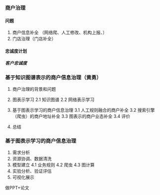 ### 商户治理
#### 问题
1. 商户信息补全 （网络爬、人工修改、机构上报、）
2. 门店治理（门店补全）

#### 忠诚度计划
##### 客户忠诚度


### 基于知识图谱表示的商户信息治理（黄勇）
1. 商户治理的背景和问题

2. 图表示学习
2.1 知识图谱
2.2 网络表示学习



3. 基于图表示学习的商户信息治理
3.1 人工规则融合的商户补全
3.2 搜索引擎（爬虫）的商户地址补全
3.3 图表示的商户业态补全
3.4 评价

4. 总结


### 基于图表示学习的商户信息治理
1. 需求分析
2. 资源协调、数据清洗
3. 模型建立
4.1 业务规则
4.2 爬虫
4.3 图计算
5. 实验分析、验证评估
6. 可视化展示

做PPT+论文

